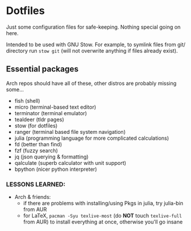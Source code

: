 # Dotfiles

Just some configuration files for safe-keeping. Nothing special going on here.

Intended to be used with GNU Stow.
For example, to symlink files from git/ directory run `stow git` (will not overwrite anything if files already exist).


## Essential packages

Arch repos should have all of these, other distros are probably missing some...

* fish (shell)
* micro (terminal-based text editor)
* terminator (terminal emulator)
* tealdeer (tldr pages)
* stow (for dotfiles)
* ranger (terminal based file system navigation)
* julia (programming language for more complicated calculations)
* fd (better than find)
* fzf (fuzzy search)
* jq (json querying & formatting)
* qalculate (superb calculator with unit support)
* bpython (nicer python interpreter)

### LESSONS LEARNED:

* Arch & friends:
  - if there are problems with installing/using Pkgs in julia, try julia-bin from AUR
  - for LaTeX, `pacman -Syu texlive-most` (do **NOT** touch `texlive-full` from AUR) to install everything at once, otherwise you'll go insane
